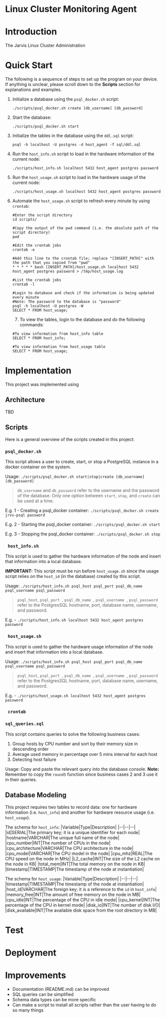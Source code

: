 # Linux Cluster Monitoring Agent

# Introduction
The Jarvis Linux Cluster Administration

# Quick Start
The following is a sequence of steps to set up the program on your device. If anything is unclear, please scroll down to the **Scripts** section for explanations and examples.

 1. Initialize a database using the `psql_docker.sh` script:
 
	`./scripts/psql_docker.sh create [db_username] [db_password]`

 2. Start the database:
 
	`./scripts/psql_docker.sh start`

 3. Initialize the tables in the database using the `ddl.sql` script:

	 `psql -h localhost -U postgres -d host_agent -f sql/ddl.sql`
 
 4. Run the `host_info.sh` script to load in the hardware information of the current node:
 
	 `./scripts/host_info.sh localhost 5432 host_agent postgres password`

 5. Run the `host_usage.sh` script to load in the hardware usage of the current node:

	`./scripts/host_usage.sh localhost 5432 host_agent postgres password`

 6. Automate the `host_usage.sh` script to refresh every minute by using `crontab`:

	```shell
	#Enter the script directory
	cd scripts/
	
	#Copy the output of the pwd command (i.e. the absolute path of the script directory)
	pwd

	#Edit the crontab jobs
	crontab -e

	#Add this line to the crontab file; replace "[INSERT_PATH]" with the path that you copied from "pwd"
	* * * * * bash [INSERT_PATH]/host_usage.sh localhost 5432 host_agent postgres password > /tmp/host_usage.log

	#List the crontab jobs
	crontab -l

	#Login to database and check if the information is being updated every minute
	#Note: The password to the database is "password"
	psql -h localhost -U postgres -W
	SELECT * FROM host_usage;
	```

	7. To view the tables, login to the database and do the following commands:
	```
	#To view information from host_info table
	SELECT * FROM host_info;

	#To view information from host_usage table
	SELECT * FROM host_usage;
	```

# Implementation
This project was implemented using 

## Architecture
TBD
## Scripts
Here is a general overview of the scripts created in this project:

### `psql_docker.sh`

This script allows a user to create, start, or stop a PostgreSQL instance in a docker container on the system.

Usage: `./scripts/psql_docker.sh start|stop|create [db_username] [db_password]`

> `db_username` and `db_password` refer to the username and the password of the database. Only one option between `start`, `stop`, and `create` can be used at a time.

E.g. 1 - Creating a psql_docker container:  `./scripts/psql_docker.sh create jrvs-psql password`

E.g. 2 - Starting the psql_docker container:  `./scripts/psql_docker.sh start`

E.g. 3 - Stopping the psql_docker container:  `./scripts/psql_docker.sh stop`

### ` host_info.sh`

This script is used to gather the hardware information of the node and insert that information into a local database. 

**IMPORTANT:** This script must be run before `host_usage.sh` since the usage script relies on the `host_id` (in the database) created by this script.

Usage: `./scripts/host_info.sh psql_host psql_port psql_db_name psql_username psql_password`

> `psql_host`, `psql_port `, `psql_db_name `, `psql_username `, `psql_password` refer to the PostgresSQL hostname, port, database name, username, and password.

E.g. - `./scripts/host_info.sh localhost 5432 host_agent postgres password`

### ` host_usage.sh`

This script is used to gather the hardware usage information of the node and insert that information into a local database. 

Usage: `./scripts/host_info.sh psql_host psql_port psql_db_name psql_username psql_password`

> `psql_host`, `psql_port `, `psql_db_name `, `psql_username `, `psql_password` refer to the PostgresSQL hostname, port, database name, username, and password.

E.g. - 	`./scripts/host_usage.sh localhost 5432 host_agent postgres password`

### ` crontab`


### `sql_queries.sql`

This script contains queries to solve the following business cases:

 1. Group hosts by CPU number and sort by their memory size in descending order
 2. Average used memory in percentage over 5 mins interval for each host
 3. Detecting host failure

Usage: Copy and paste the relevant query into the database console. **Note:** Remember to copy the `round5` function since business cases 2 and 3 use it in their queries.

## Database Modeling
This project requires two tables to record data: one for hardware information (i.e. `host_info`) and another for hardware resource usage (i.e. `host_usage`).

The schema for `host_info`:
|Variable|Type|Description|
|--|--|--|
|id|SERIAL|The primary key; it is a unique identifier for each node|
|hostname|VARCHAR|The unique full name of the node|
|cpu_number|INT|The number of CPUs in the node|
|cpu_architecture|VARCHAR|The CPU architecture in the node|
|cpu_model|VARCHAR|The CPU model in the node|
|cpu_mhz|REAL|The CPU speed on the node in MHz|
|L2_cache|INT|The size of the L2 cache on the node in KB|
|total_mem|INT|The total memory on the node in KB|
|timestamp|TIMESTAMP|The timestamp of the node at instantiation|

The schema for `host_usage`:
|Variable|Type|Description|
|--|--|--|
|timestamp|TIMESTAMP|The timestamp of the node at instantiation|
|host_id|VARCHAR|The foreign key; it is a reference to the `id` in `host_info`|
|memory_free|INT|The amount of free memory on the node in MB|
|cpu_idle|INT|The percentage of the CPU in idle mode|
|cpu_kernel|INT|The percentage of the CPU in kernel mode|
|disk_io|INT|The number of disk I/O|
|disk_available|INT|The available disk space from the root directory in MB|

# Test

# Deployment

# Improvements

 - Documentation (README.md) can be improved
 - SQL queries can be simplified
 - Schema data types can be more specific
 - Can make a script to install all scripts rather than the user having to do so many things
